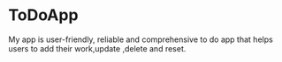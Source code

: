 # ToDoApp
My app is user-friendly, reliable and comprehensive to do app that helps users to add their work,update ,delete and reset.

